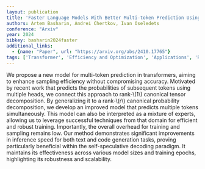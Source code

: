 ```yaml
---
layout: publication
title: 'Faster Language Models With Better Multi-token Prediction Using Tensor Decomposition'
authors: Artem Basharin, Andrei Chertkov, Ivan Oseledets
conference: "Arxiv"
year: 2024
bibkey: basharin2024faster
additional_links:
  - {name: "Paper", url: "https://arxiv.org/abs/2410.17765"}
tags: ['Transformer', 'Efficiency and Optimization', 'Applications', 'RAG', 'Model Architecture', 'Reinforcement Learning', 'Security', 'Training Techniques', 'Pretraining Methods']
---
```

We propose a new model for multi-token prediction in transformers, aiming to
enhance sampling efficiency without compromising accuracy. Motivated by recent
work that predicts the probabilities of subsequent tokens using multiple heads,
we connect this approach to rank-\\(1\\) canonical tensor decomposition. By
generalizing it to a rank-\\(r\\) canonical probability decomposition, we develop
an improved model that predicts multiple tokens simultaneously. This model can
also be interpreted as a mixture of experts, allowing us to leverage successful
techniques from that domain for efficient and robust training. Importantly, the
overall overhead for training and sampling remains low. Our method demonstrates
significant improvements in inference speed for both text and code generation
tasks, proving particularly beneficial within the self-speculative decoding
paradigm. It maintains its effectiveness across various model sizes and
training epochs, highlighting its robustness and scalability.
